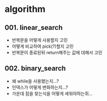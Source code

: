# algorithm

## 001. linear_search
* 반복문을 어떻게 사용할지 고민
* 어떻게 비교하여 pick(?)할지 고민
* 반복문이 종료된뒤 return해주는 값에 대해서 고민

## 002. binary_search
* 왜 while을 사용했는지...?
* 인덱스가 어떻게 변화하는지...?
* 가운데 점을 찾는식을 어떻게 세워야하는쥐...